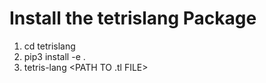 # Install the tetrislang Package

1. cd tetrislang
2. pip3 install -e .
3. tetris-lang <PATH TO .tl FILE>